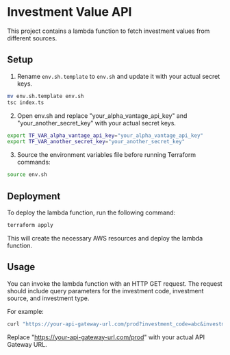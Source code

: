 # Investment Value API

This project contains a lambda function to fetch investment values from different sources.

## Setup

1. Rename `env.sh.template` to `env.sh` and update it with your actual secret keys.

```bash
mv env.sh.template env.sh
tsc index.ts
```

2. Open env.sh and replace "your_alpha_vantage_api_key" and "your_another_secret_key" with your actual secret keys.

```bash
export TF_VAR_alpha_vantage_api_key="your_alpha_vantage_api_key"
export TF_VAR_another_secret_key="your_another_secret_key"
```

3. Source the environment variables file before running Terraform commands:
```bash
source env.sh
```

## Deployment
To deploy the lambda function, run the following command:

```bash
terraform apply
```
This will create the necessary AWS resources and deploy the lambda function.

## Usage
You can invoke the lambda function with an HTTP GET request. The request should include query parameters for the investment code, investment source, and investment type.

For example:
```bash
curl "https://your-api-gateway-url.com/prod?investment_code=abc&investment_source=source1&investment_type=type1"
```

Replace "https://your-api-gateway-url.com/prod" with your actual API Gateway URL.